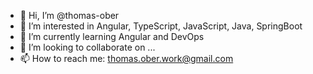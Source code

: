 - 👋 Hi, I’m @thomas-ober
- 👀 I’m interested in Angular, TypeScript, JavaScript, Java, SpringBoot
- 🌱 I’m currently learning Angular and DevOps
- 💞️ I’m looking to collaborate on ...
- 📫 How to reach me: thomas.ober.work@gmail.com

<!---
thomas-ober/thomas-ober is a ✨ special ✨ repository because its `README.md` (this file) appears on your GitHub profile.
You can click the Preview link to take a look at your changes.
--->

